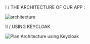 I / THE ARCHITECTURE OF OUR APP :

![architecture](https://github.com/user-attachments/assets/0c9e81dd-6c7a-46f4-88f4-2c4b4e89615e)

II / USING KEYCLOAK

![Plan Architecture using Keycloak](https://github.com/user-attachments/assets/2519fc9f-c8a8-4c6d-868a-8a5625209317)

